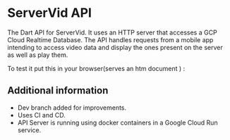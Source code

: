 # ServerVid API
  
The Dart API for ServerVid. It uses an HTTP server that accesses a GCP Cloud Realtime Database. The API handles requests from a mobile app intending to access video data and display the ones present on the server as well as play them.   

To test it put this in your browser(serves an htm document ) : 
    

##  Additional information
<ul>
<li>Dev branch added for improvements.</li>
<li>Uses CI and CD.</li>
<li>API Server is running using docker containers in a Google Cloud Run service.</li>
</ul>

   